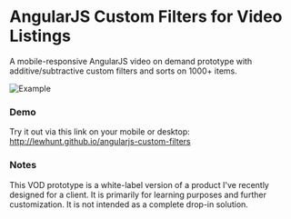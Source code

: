 # AngularJS Custom Filters for Video Listings
A mobile-responsive AngularJS video on demand prototype with additive/subtractive custom filters and sorts on 1000+ items.

![Example](img/filtering-grab.gif)

### Demo
Try it out via this link on your mobile or desktop: http://lewhunt.github.io/angularjs-custom-filters

### Notes
This VOD prototype is a white-label version of a product I've recently designed for a client. It is primarily for learning purposes and further customization. It is not intended as a complete drop-in solution.


